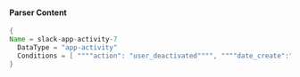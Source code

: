 #### Parser Content
```Java
{
Name = slack-app-activity-7
  DataType = "app-activity"
  Conditions = [ """"action": "user_deactivated"""", """"date_create":""" ]
}
```